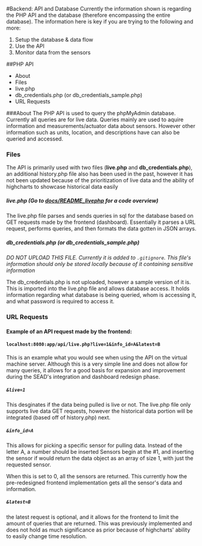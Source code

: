 #Backend: API and Database
Currently the information shown is regarding the PHP API and the database (therefore encompassing the entire database). The information here is key if you are trying to the following and more:
  1. Setup the database & data flow
  2. Use the API
  3. Monitor data from the sensors

##PHP API
* About
* Files
 * live.php
 * db\_credentials.php (or db\_credentials\_sample.php)
* URL Requests

###About
The PHP API is used to query the phpMyAdmin database. Currently all queries are for live data. Queries mainly are used to aquire information and measurements/actuator data about sensors. However other information such as units, location, and descriptions have can also be queried and accessed. 

### Files
The API is primarily used with two files (__live.php__ and __db\_credentials.php__), an additional history.php file also has been used in the past, however it has not been updated because of the prioritization of live data and the ability of highcharts to showcase historical data easily

##### live.php (Go to [docs/README_livephp](./docs/README_livephp.md) for a code overview)
The live.php file parses and sends queries in sql for the database based on GET requests made by the frontend (dashboard). Essentially it parses a URL request, performs queries, and then formats the data gotten in JSON arrays. 

##### db\_credentials.php (or db\_credentials_sample.php)
_DO NOT UPLOAD THIS FILE. Currently it is added to `.gitignore`. This file's information should only be stored locally because of it containing sensitive information_

The db_credentials.php is not uploaded, however a sample version of it is. This is imported into the live.php file and allows database access. It holds information regarding what database is being queried, whom is accessing it, and what password is required to access it.

### URL Requests
#### Example of an API request made by the frontend:
#### `localhost:8080:app/api/live.php?live=1&info_id=A&latest=B`

This is an example what you would see when using the API on the virtual machine server. Although this is a very simple line and does not allow for many queries, it allows for a good basis for expansion and improvement during the SEAD's integration and dashboard redesign phase.

##### `&live=1`

This desginates if the data being pulled is live or not. The live.php file only supports live data GET requests, however the historical data portion will be integrated (based off of history.php) next.

##### `&info_id=A`

This allows for picking a specific sensor for pulling data. Instead of the letter A, a number should be inserted Sensors begin at the \#1, and inserting the sensor if would return the data object as an array of size 1, with just the requested sensor.

When this is set to 0, all the sensors are returned. This currently how the pre-redesigned frontend implementation gets all the sensor's data and information.

##### `&latest=B`

the latest request is optional, and it allows for the frontend to limit the amount of queries that are returned. This was previously implemented and does not hold as much significance as prior because of highcharts' ability to easily change time resolution.

